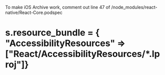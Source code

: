 
To make iOS Archive work, comment out line 47 of /node_modules/react-native/React-Core.podspec

  # s.resource_bundle        = { "AccessibilityResources" => ["React/AccessibilityResources/*.lproj"]}

